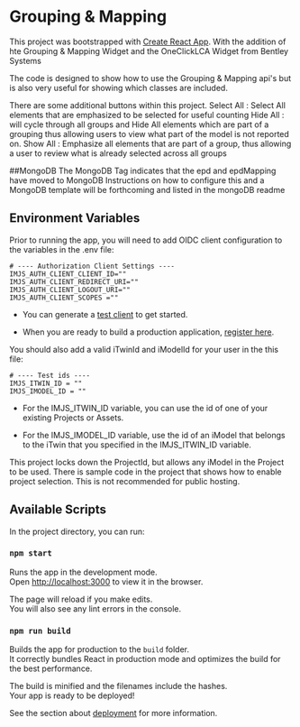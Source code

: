 # Grouping & Mapping

This project was bootstrapped with [Create React App](https://github.com/facebook/create-react-app).
With the addition of hte Grouping & Mapping Widget and the OneClickLCA Widget from Bentley Systems

The code is designed to show how to use the Grouping & Mapping api's but is also very useful for showing which classes are included.

There are some additional buttons within this project.
Select All : Select All elements that are emphasized to be selected for useful counting
Hide All : will cycle through all groups and Hide All elements which are part of a grouping thus allowing users to view what part of the model is not reported on.
Show All : Emphasize all elements that are part of a group, thus allowing a user to review what is already selected across all groups

##MongoDB
The MongoDB Tag indicates that the epd and epdMapping have moved to MongoDB
Instructions on how to configure this and a MongoDB template will be forthcoming and listed in the mongoDB readme

## Environment Variables

Prior to running the app, you will need to add OIDC client configuration to the variables in the .env file:

```
# ---- Authorization Client Settings ----
IMJS_AUTH_CLIENT_CLIENT_ID=""
IMJS_AUTH_CLIENT_REDIRECT_URI=""
IMJS_AUTH_CLIENT_LOGOUT_URI=""
IMJS_AUTH_CLIENT_SCOPES =""
```

- You can generate a [test client](https://developer.bentley.com/tutorials/web-application-quick-start/#2-register-an-application) to get started.

- When you are ready to build a production application, [register here](https://developer.bentley.com/register/).

You should also add a valid iTwinId and iModelId for your user in the this file:

```
# ---- Test ids ----
IMJS_ITWIN_ID = ""
IMJS_IMODEL_ID = ""
```

- For the IMJS_ITWIN_ID variable, you can use the id of one of your existing Projects or Assets. 

- For the IMJS_IMODEL_ID variable, use the id of an iModel that belongs to the iTwin that you specified in the IMJS_ITWIN_ID variable. 

This project locks down the ProjectId, but allows any iModel in the Project to be used.  There is sample code in the project that shows how to enable project selection.  This is not recommended for public hosting.

## Available Scripts

In the project directory, you can run:

### `npm start`

Runs the app in the development mode.\
Open [http://localhost:3000](http://localhost:3000) to view it in the browser.

The page will reload if you make edits.\
You will also see any lint errors in the console.


### `npm run build`

Builds the app for production to the `build` folder.\
It correctly bundles React in production mode and optimizes the build for the best performance.

The build is minified and the filenames include the hashes.\
Your app is ready to be deployed!

See the section about [deployment](https://facebook.github.io/create-react-app/docs/deployment) for more information.

